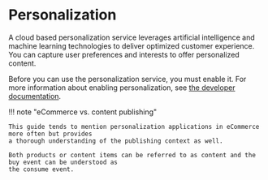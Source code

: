 # Personalization

A cloud based personalization service leverages artificial intelligence and machine learning 
technologies to deliver optimized customer experience. 
You can capture user preferences and interests to offer personalized content.

Before you can use the personalization service, you must enable it.
For more information about enabling personalization, see [the developer documentation](https://doc.ibexa.co/en/latest/guide/personalization/personalization/).

!!! note "eCommerce vs. content publishing"

    This guide tends to mention personalization applications in eCommerce more often but provides 
    a thorough understanding of the publishing context as well.

    Both products or content items can be referred to as content and the buy event can be understood as
    the consume event.
